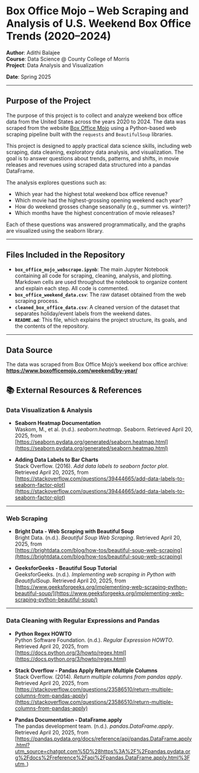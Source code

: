 # Box Office Mojo – Web Scraping and Analysis of U.S. Weekend Box Office Trends (2020–2024)

**Author**: Adithi Balajee  
**Course**: Data Science @ County College of Morris  
**Project**: Data Analysis and Visualization

**Date**: Spring 2025

---

## Purpose of the Project

The purpose of this project is to collect and analyze weekend box office data from the United States across the years 2020 to 2024. The data was scraped from the website [Box Office Mojo](https://www.boxofficemojo.com/weekend/by-year/) using a Python-based web scraping pipeline built with the `requests` and `BeautifulSoup` libraries.

This project is designed to apply practical data science skills, including web scraping, data cleaning, exploratory data analysis, and visualization. The goal is to answer questions about trends, patterns, and shifts, in movie releases and revenues using scraped data structured into a pandas DataFrame.

The analysis explores questions such as:
- Which year had the highest total weekend box office revenue?
- Which movie had the highest-grossing opening weekend each year?
- How do weekend grosses change seasonally (e.g., summer vs. winter)?
- Which months have the highest concentration of movie releases?

Each of these questions was answered programmatically, and the graphs are visualized using the seaborn library.

---

## Files Included in the Repository

- **`box_office_mojo_webscrape.ipynb`**: The main Jupyter Notebook containing all code for scraping, cleaning, analysis, and plotting. Markdown cells are used throughout the notebook to organize content and explain each step. All code is commented.
- **`box_office_weekend_data.csv`**: The raw dataset obtained from the web scraping process.
- **`cleaned_box_office_data.csv`**: A cleaned version of the dataset that separates holiday/event labels from the weekend dates.
- **`README.md`**: This file, which explains the project structure, its goals, and the contents of the repository.

---

## Data Source

The data was scraped from Box Office Mojo’s weekend box office archive:  
**https://www.boxofficemojo.com/weekend/by-year/**

## 📚 External Resources & References

### Data Visualization & Analysis

- **Seaborn Heatmap Documentation**  
  Waskom, M., et al. (n.d.). *seaborn.heatmap*. Seaborn. Retrieved April 20, 2025, from  
  [https://seaborn.pydata.org/generated/seaborn.heatmap.html](https://seaborn.pydata.org/generated/seaborn.heatmap.html)

- **Adding Data Labels to Bar Charts**  
  Stack Overflow. (2016). *Add data labels to seaborn factor plot*. Retrieved April 20, 2025, from  
  [https://stackoverflow.com/questions/39444665/add-data-labels-to-seaborn-factor-plot](https://stackoverflow.com/questions/39444665/add-data-labels-to-seaborn-factor-plot)

---

### Web Scraping

- **Bright Data - Web Scraping with Beautiful Soup**  
  Bright Data. (n.d.). *Beautiful Soup Web Scraping*. Retrieved April 20, 2025, from  
  [https://brightdata.com/blog/how-tos/beautiful-soup-web-scraping](https://brightdata.com/blog/how-tos/beautiful-soup-web-scraping)

- **GeeksforGeeks - Beautiful Soup Tutorial**  
  GeeksforGeeks. (n.d.). *Implementing web scraping in Python with BeautifulSoup*. Retrieved April 20, 2025, from  
  [https://www.geeksforgeeks.org/implementing-web-scraping-python-beautiful-soup/](https://www.geeksforgeeks.org/implementing-web-scraping-python-beautiful-soup/)

---

### Data Cleaning with Regular Expressions and Pandas

- **Python Regex HOWTO**  
  Python Software Foundation. (n.d.). *Regular Expression HOWTO*. Retrieved April 20, 2025, from  
  [https://docs.python.org/3/howto/regex.html](https://docs.python.org/3/howto/regex.html)

- **Stack Overflow - Pandas Apply Return Multiple Columns**  
  Stack Overflow. (2014). *Return multiple columns from pandas apply*. Retrieved April 20, 2025, from  
  [https://stackoverflow.com/questions/23586510/return-multiple-columns-from-pandas-apply](https://stackoverflow.com/questions/23586510/return-multiple-columns-from-pandas-apply)

- **Pandas Documentation - DataFrame.apply**  
  The pandas development team. (n.d.). *pandas.DataFrame.apply*. Retrieved April 20, 2025, from  
  [https://pandas.pydata.org/docs/reference/api/pandas.DataFrame.apply.html?utm_source=chatgpt.com%5D%28https%3A%2F%2Fpandas.pydata.org%2Fdocs%2Freference%2Fapi%2Fpandas.DataFrame.apply.html%3Futm_)

